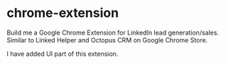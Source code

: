 # chrome-extension
Build me a Google Chrome Extension for LinkedIn lead generation/sales. Similar to Linked Helper and Octopus CRM on Google Chrome Store.

I have added UI part of this extension.
